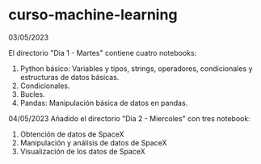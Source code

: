 # curso-machine-learning
03/05/2023

El directorio "Dia 1 - Martes" contiene cuatro notebooks:
1. Python básico: Variables y tipos, strings, operadores, condicionales y estructuras de datos básicas.
2. Condicionales.
3. Bucles.
4. Pandas: Manipulación básica de datos en pandas.

04/05/2023
Añadido el directorio "Dia 2 - Miercoles" con tres notebook:
1. Obtención de datos de SpaceX
2. Manipulación y análisis de datos de SpaceX
3. Visualización de los datos de SpaceX
